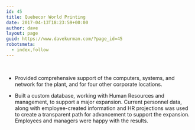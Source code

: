 ```yaml
---
id: 45
title: Quebecor World Printing
date: 2017-04-13T18:23:59+00:00
author: dave
layout: page
guid: https://www.davekurman.com/?page_id=45
robotsmeta:
  - index,follow
---
```

&nbsp;

  * Provided comprehensive support of the computers, systems, and network for the plant, and for four other corporate locations.

  * Built a custom database, working with Human Resources and management, to support a major expansion. Current personnel data, along with employee-created information and HR projections was used to create a transparent path for advancement to support the expansion. Employees and managers were happy with the results.